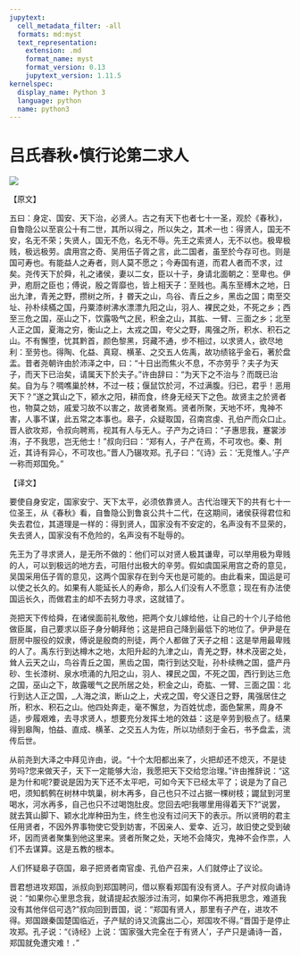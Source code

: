 ```yaml
---
jupytext:
  cell_metadata_filter: -all
  formats: md:myst
  text_representation:
    extension: .md
    format_name: myst
    format_version: 0.13
    jupytext_version: 1.11.5
kernelspec:
  display_name: Python 3
  language: python
  name: python3
---
```

# 吕氏春秋&#8226;慎行论第二求人

![](image/cover.jpg)

【原文】

五曰：身定、国安、天下治，必贤人。古之有天下也者七十一圣，观於《春秋》，自鲁隐公以至哀公十有二世，其所以得之，所以失之，其术一也：得贤人，国无不安，名无不荣；失贤人，国无不危，名无不辱。先王之索贤人，无不以也。极卑极贱，极远极劳。虞用宫之奇、吴用伍子胥之言，此二国者，虽至於今存可也。则是国可寿也。有能益人之寿者，则人莫不愿之；今寿国有道，而君人者而不求，过矣。尧传天下於舜，礼之诸侯，妻以二女，臣以十子，身请北面朝之：至卑也。伊尹，庖厨之臣也；傅说，殷之胥靡也，皆上相天子：至贱也。禹东至榑木之地，日出九津，青羌之野，攒树之所，扌昬天之山，鸟谷、青丘之乡，黑齿之国；南至交址、孙朴续樠之国，丹粟漆树沸水漂漂九阳之山，羽人、裸民之处，不死之乡；西至三危之国，巫山之下，饮露吸气之民，积金之山，其肱、一臂、三面之乡；北至人正之国，夏海之穷，衡山之上，太戎之国，夸父之野，禺强之所，积水、积石之山。不有懈堕，忧其黔首，颜色黎黑，窍藏不通，步不相过，以求贤人，欲尽地利：至劳也。得陶、化益、真窥、横革、之交五人佐禹，故功绩铭乎金石，著於盘盂。昔者尧朝许由於沛泽之中，曰：“十日出而焦火不息，不亦劳乎？夫子为天子，而天下已治矣，请属天下於夫子。”许由辞曰：“为天下之不治与？而既已治矣。自为与？啁噍巢於林，不过一枝；偃鼠饮於河，不过满腹。归已，君乎！恶用天下？”遂之箕山之下，颍水之阳，耕而食，终身无经天下之色。故贤主之於贤者也，物莫之妨，戚爱习故不以害之，故贤者聚焉。贤者所聚，天地不坏，鬼神不害，人事不谋，此五常之本事也。皋子，众疑取国，召南宫虔、孔伯产而众口止。晋人欲攻郑，令叔向聘焉，视其有人与无人。子产为之诗曰：“子惠思我，蹇裳涉洧，子不我思，岂无他士！”叔向归曰：“郑有人，子产在焉，不可攻也。秦、荆近，其诗有异心，不可攻也。”晋人乃辍攻郑。孔子曰：“《诗》云：‘无竞惟人。’子产一称而郑国免。”

【译文】

要使自身安定，国家安宁、天下太平，必须依靠贤人。古代治理天下的共有七十一位圣王，从《春秋》看，自鲁隐公到鲁哀公共十二代，在这期间，诸侯获得君位和失去君位，其道理是一样的：得到贤人，国家没有不安定的，名声没有不显荣的，失去贤人，国家没有不危险的，名声没有不耻辱的。

先王为了寻求贤人，是无所不做的：他们可以对贤人极其谦卑，可以举用极为卑贱的人，可以到极远的地方去，可阻付出极大的辛劳。假如虞国采用宫之奇的意见，吴国采用伍子胥的意见，这两个国家存在到今天也是可能的。由此看来，国运是可以使之长久的。如果有人能延长人的寿命，那么人们没有人不愿意；现在有办法使国运长久，而做君主的却不去努力寻求，这就错了。

尧把天下传给舜，在诸侯面前礼敬他，把两个女儿嫁给他，让自己的十个儿子给他做臣属，自己要求以臣子身分朝拜他；这是把自己降到最低下的地位了。伊尹是在厨房中服役的奴隶，傅说是殷商的刑徒，两个人都做了天子之相：这是举用最卑贱的人了。禹东行到达樽木之地，太阳升起的九津之山，青羌之野，林术茂密之处，耸人云天之山，鸟谷青丘之国，黑齿之国，南行到达交耻，孙朴续椭之国，盛产丹砂、生长漆树、泉水喷涌的九阳之山，羽人、裸民之国，不死之国，西行到达三危之国，巫山之下，故露暖气之民所居之处，积金之山，奇肱、一臂、三面之国：北行到达人正之国，_人海之滨，断山之上，犬戎之国，夸父逐日之野，禺强居住之所，积水、积石之山。他四处奔走，毫不懈怠，为百姓忧虑，面色黧黑，周身不适，步履艰难，去寻求贤人，想要充分发挥土地的效益：这是辛劳到极点了。结果得到皋陶，怕益、直成、横革、之交五人为佐，所以功绩刻于金石，书予盘盂，流传后世。

从前尧到大泽之中拜见许由，说。“十个太阳都出来了，火把却还不熄灭，不是徒劳吗?您来做天子，天下一定能够大治，我愿把天下交给您治理。”许由推辞说：“这是为什和呢?要说是因为天下还不太平吧，可如今天下已经太平了；说是为了自己吧，须知鹤鹩在树林中筑巢，树木再多，自己也只不过占据一棵树枝；鼹鼠到河里喝水，河水再多，自己也只不过喝饱肚皮。您回去吧!我哪里用得着天下?”说罢，就去箕山脚下、颖水北岸种田为生，终生也没有过问天下的表示。所以贤明的君主任用贤者，不因外界事物使它受到妨害，不因亲人、爱幸、近习，故旧使之受到破坏，因而贤者聚集到他这里来。贤者所聚之处，天地不会降灾，鬼神不会作祟，人们不去谋算。这是五教的根本。

人们怀疑皋子窃国，皋子把贤者南官虔、孔伯产召来，人们就停止了议论。

晋君想进攻郑国，派叔向到郑国聘问，借以察看郑国有没有贤人。子产对叔向诵诗说：“如果你心里思念我，就请提起衣服涉过洧河，如果你不再把我思念，难道我没有其他伴侣可选?”叔向回到晋国，说：“郑国有贤人，那里有子产在，进攻不得。郑国跟秦国楚国临近，子产赋的诗又流露出二心，郑国攻不得。”晋国于是停止攻郑。孔子说：“《诗经》上说：‘国家强大完全在于有贤人’，子产只是诵诗一首，郑国就免遭灾难！．”



